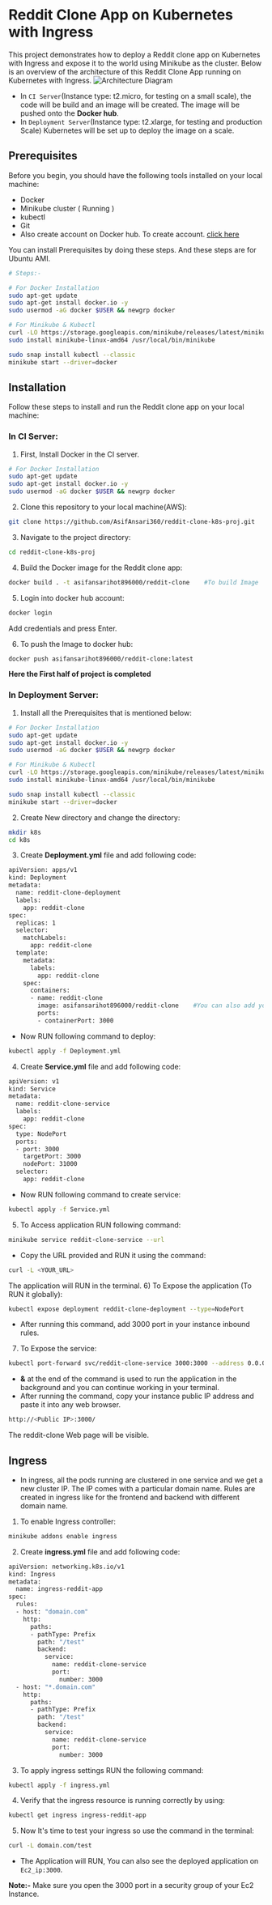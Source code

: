 # Reddit Clone App on Kubernetes with Ingress
This project demonstrates how to deploy a Reddit clone app on Kubernetes with Ingress and expose it to the world using Minikube as the cluster.
Below is an overview of the architecture of this Reddit Clone App running on Kubernetes with Ingress.
![Architecture Diagram](https://github.com/LondheShubham153/reddit-clone-k8s-ingress/assets/71492927/e1eec5f2-1983-445b-8966-e9acfdea7f8e)

- In `CI Server`(Instance type: t2.micro, for testing on a small scale), the code will be build and an image will be created. The image will be pushed onto the **Docker hub**.
- In `Deployment Server`(Instance type: t2.xlarge, for testing and production Scale) Kubernetes will be set up to deploy the image on a scale.


## Prerequisites
Before you begin, you should have the following tools installed on your local machine: 

- Docker
- Minikube cluster ( Running )
- kubectl
- Git
- Also create account on Docker hub. To create account. [click here](https://hub.docker.com/)

You can install Prerequisites by doing these steps. And these steps are for Ubuntu AMI.
```bash
# Steps:-

# For Docker Installation
sudo apt-get update
sudo apt-get install docker.io -y
sudo usermod -aG docker $USER && newgrp docker

# For Minikube & Kubectl
curl -LO https://storage.googleapis.com/minikube/releases/latest/minikube-linux-amd64
sudo install minikube-linux-amd64 /usr/local/bin/minikube 

sudo snap install kubectl --classic
minikube start --driver=docker
```

## Installation
Follow these steps to install and run the Reddit clone app on your local machine:

### In CI Server:

1) First, Install Docker in the CI server.
```bash
# For Docker Installation
sudo apt-get update
sudo apt-get install docker.io -y
sudo usermod -aG docker $USER && newgrp docker
```
2) Clone this repository to your local machine(AWS):
```bash
git clone https://github.com/AsifAnsari360/reddit-clone-k8s-proj.git
```
3) Navigate to the project directory:
```bash
cd reddit-clone-k8s-proj
```
4) Build the Docker image for the Reddit clone app:
```bash
docker build . -t asifansarihot896000/reddit-clone    #To build Image
```
5) Login into docker hub account:
```bash
docker login
```
Add credentials and press Enter.

6) To push the Image to docker hub:
```bash
docker push asifansarihot896000/reddit-clone:latest
```

**Here the First half of project is completed**

### In Deployment Server:

1) Install all the Prerequisites that is mentioned below:
```bash
# For Docker Installation
sudo apt-get update
sudo apt-get install docker.io -y
sudo usermod -aG docker $USER && newgrp docker

# For Minikube & Kubectl
curl -LO https://storage.googleapis.com/minikube/releases/latest/minikube-linux-amd64
sudo install minikube-linux-amd64 /usr/local/bin/minikube 

sudo snap install kubectl --classic
minikube start --driver=docker
```
2) Create New directory and change the directory:
```bash
mkdir k8s
cd k8s
```
3) Create **Deployment.yml** file and add following code:
```bash
apiVersion: apps/v1
kind: Deployment
metadata:
  name: reddit-clone-deployment
  labels:
    app: reddit-clone
spec:
  replicas: 1
  selector:
    matchLabels:
      app: reddit-clone
  template:
    metadata:
      labels:
        app: reddit-clone
    spec:
      containers:
      - name: reddit-clone
        image: asifansarihot896000/reddit-clone    #You can also add your docker hub image
        ports:
        - containerPort: 3000
```
- Now RUN following command to deploy:
```bash
kubectl apply -f Deployment.yml
```
4)  Create **Service.yml** file and add following code:
```bash
apiVersion: v1
kind: Service
metadata:
  name: reddit-clone-service
  labels:
    app: reddit-clone
spec:
  type: NodePort
  ports:
  - port: 3000
    targetPort: 3000
    nodePort: 31000
  selector:
    app: reddit-clone
```
- Now RUN following command to create service:
```bash
kubectl apply -f Service.yml
```
5) To Access application RUN following command:
```bash
minikube service reddit-clone-service --url
```
- Copy the URL provided and RUN it using the command:
```bash
curl -L <YOUR_URL>
```
The application will RUN in the terminal.
6) To Expose the application (To RUN it globally):
```bash
kubectl expose deployment reddit-clone-deployment --type=NodePort
```
- After running this command, add 3000 port in your instance inbound rules.
7) To Expose the service:
```bash
kubectl port-forward svc/reddit-clone-service 3000:3000 --address 0.0.0.0 &
```
- **&** at the end of the command is used to run the application in the background and you can continue working in your terminal. 
- After running the command, copy your instance public IP address and paste it into any web browser.
```bash
http://<Public IP>:3000/
```
The reddit-clone Web page will be visible.

## Ingress

- In ingress, all the pods running are clustered in one service and we get a new cluster IP.
The IP comes with a particular domain name. Rules are created in ingress like for the frontend and backend with different domain name.

1) To enable Ingress controller:
```bash
minikube addons enable ingress
```
2) Create **ingress.yml** file and add following code:
```bash
apiVersion: networking.k8s.io/v1
kind: Ingress
metadata:
  name: ingress-reddit-app
spec:
  rules:
  - host: "domain.com"
    http:
      paths:
      - pathType: Prefix
        path: "/test"
        backend:
          service:
            name: reddit-clone-service
            port:
              number: 3000
  - host: "*.domain.com"
    http:
      paths:
      - pathType: Prefix
        path: "/test"
        backend:
          service:
            name: reddit-clone-service
            port:
              number: 3000
``` 

3) To apply ingress settings RUN the following command:
```bash
kubectl apply -f ingress.yml
```
4) Verify that the ingress resource is running correctly by using:
```bash
kubectl get ingress ingress-reddit-app
```
5) Now It's time to test your ingress so use the command in the terminal:
```bash
curl -L domain.com/test
```
- The Application will RUN, You can also see the deployed application on `Ec2_ip:3000`.

**Note:-** Make sure you open the 3000 port in a security group of your Ec2 Instance.




